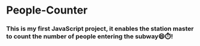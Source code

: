 # People-Counter

### This is my first JavaScript project, it enables the station master to count the number of people entering the subway😄⏱️!
